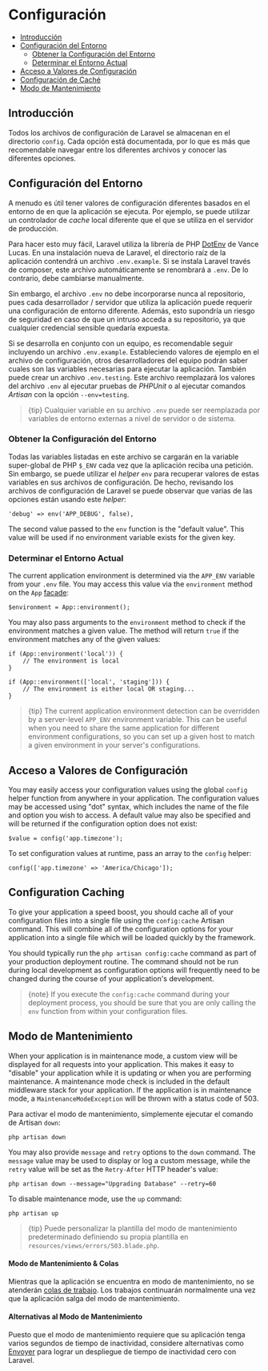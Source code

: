 # Configuración

- [Introducción](#introduction)
- [Configuración del Entorno](#environment-configuration) 
    - [Obtener la Configuración del Entorno](#retrieving-environment-configuration)
    - [Determinar el Entorno Actual](#determining-the-current-environment)
- [Acceso a Valores de Configuración](#accessing-configuration-values)
- [Configuración de Caché](#configuration-caching)
- [Modo de Mantenimiento](#maintenance-mode)

<a name="introduction"></a>

## Introducción

Todos los archivos de configuración de Laravel se almacenan en el directorio `config`. Cada opción está documentada, por lo que es más que recomendable navegar entre los diferentes archivos y conocer las diferentes opciones.

<a name="environment-configuration"></a>

## Configuración del Entorno

A menudo es útil tener valores de configuración diferentes basados en el entorno de en que la aplicación se ejecuta. Por ejemplo, se puede utilizar un controlador de *cache* local diferente que el que se utiliza en el servidor de producción.

Para hacer esto muy fácil, Laravel utiliza la librería de PHP [DotEnv](https://github.com/vlucas/phpdotenv) de Vance Lucas. En una instalación nueva de Laravel, el directorio raíz de la aplicación contendrá un archivo `.env.example`. Si se instala Laravel través de composer, este archivo automáticamente se renombrará a `.env`. De lo contrario, debe cambiarse manualmente.

Sin embargo, el archivo `.env` no debe incorporarse nunca al repositorio, pues cada desarrollador / servidor que utiliza la aplicación puede requerir una configuración de entorno diferente. Además, esto supondría un riesgo de seguridad en caso de que un intruso acceda a su repositorio, ya que cualquier credencial sensible quedaría expuesta.

Si se desarrolla en conjunto con un equipo, es recomendable seguir incluyendo un archivo `.env.example`. Estableciendo valores de ejemplo en el archivo de configuración, otros desarrolladores del equipo podrán saber cuales son las variables necesarias para ejecutar la aplicación. También puede crear un archivo `.env.testing`. Este archivo reemplazará los valores del archivo `.env` al ejecutar pruebas de *PHPUnit* o al ejecutar comandos *Artisan* con la opción `--env=testing`.

> {tip} Cualquier variable en su archivo `.env` puede ser reemplazada por variables de entorno externas a nivel de servidor o de sistema.

<a name="retrieving-environment-configuration"></a>

### Obtener la Configuración del Entorno

Todas las variables listadas en este archivo se cargarán en la variable super-global de PHP `$_ENV` cada vez que la aplicación reciba una petición. Sin embargo, se puede utilizar el *helper* `env` para recuperar valores de estas variables en sus archivos de configuración. De hecho, revisando los archivos de configuración de Laravel se puede observar que varias de las opciones están usando este *helper*:

    'debug' => env('APP_DEBUG', false),
    

The second value passed to the `env` function is the "default value". This value will be used if no environment variable exists for the given key.

<a name="determining-the-current-environment"></a>

### Determinar el Entorno Actual

The current application environment is determined via the `APP_ENV` variable from your `.env` file. You may access this value via the `environment` method on the `App` [facade](/docs/{{version}}/facades):

    $environment = App::environment();
    

You may also pass arguments to the `environment` method to check if the environment matches a given value. The method will return `true` if the environment matches any of the given values:

    if (App::environment('local')) {
        // The environment is local
    }
    
    if (App::environment(['local', 'staging'])) {
        // The environment is either local OR staging...
    }
    

> {tip} The current application environment detection can be overridden by a server-level `APP_ENV` environment variable. This can be useful when you need to share the same application for different environment configurations, so you can set up a given host to match a given environment in your server's configurations.

<a name="accessing-configuration-values"></a>

## Acceso a Valores de Configuración

You may easily access your configuration values using the global `config` helper function from anywhere in your application. The configuration values may be accessed using "dot" syntax, which includes the name of the file and option you wish to access. A default value may also be specified and will be returned if the configuration option does not exist:

    $value = config('app.timezone');
    

To set configuration values at runtime, pass an array to the `config` helper:

    config(['app.timezone' => 'America/Chicago']);
    

<a name="configuration-caching"></a>

## Configuration Caching

To give your application a speed boost, you should cache all of your configuration files into a single file using the `config:cache` Artisan command. This will combine all of the configuration options for your application into a single file which will be loaded quickly by the framework.

You should typically run the `php artisan config:cache` command as part of your production deployment routine. The command should not be run during local development as configuration options will frequently need to be changed during the course of your application's development.

> {note} If you execute the `config:cache` command during your deployment process, you should be sure that you are only calling the `env` function from within your configuration files.

<a name="maintenance-mode"></a>

## Modo de Mantenimiento

When your application is in maintenance mode, a custom view will be displayed for all requests into your application. This makes it easy to "disable" your application while it is updating or when you are performing maintenance. A maintenance mode check is included in the default middleware stack for your application. If the application is in maintenance mode, a `MaintenanceModeException` will be thrown with a status code of 503.

Para activar el modo de mantenimiento, simplemente ejecutar el comando de Artisan `down`:

    php artisan down
    

You may also provide `message` and `retry` options to the `down` command. The `message` value may be used to display or log a custom message, while the `retry` value will be set as the `Retry-After` HTTP header's value:

    php artisan down --message="Upgrading Database" --retry=60
    

To disable maintenance mode, use the `up` command:

    php artisan up
    

> {tip} Puede personalizar la plantilla del modo de mantenimiento predeterminado definiendo su propia plantilla en `resources/views/errors/503.blade.php`.

#### Modo de Mantenimiento & Colas

Mientras que la aplicación se encuentra en modo de mantenimiento, no se atenderán [colas de trabajo](/docs/{{version}}/queues). Los trabajos continuarán normalmente una vez que la aplicación salga del modo de mantenimiento.

#### Alternativas al Modo de Mantenimiento

Puesto que el modo de mantenimiento requiere que su aplicación tenga varios segundos de tiempo de inactividad, considere alternativas como [Envoyer](https://envoyer.io) para lograr un despliegue de tiempo de inactividad cero con Laravel.